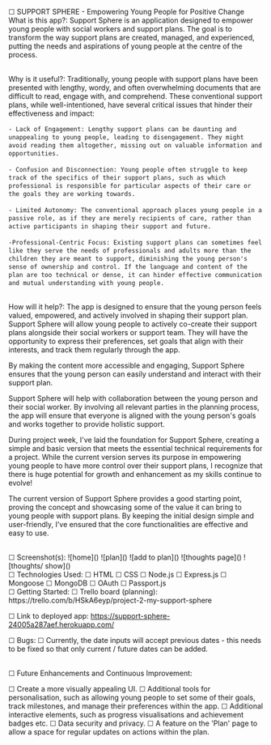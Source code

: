 ☐ SUPPORT SPHERE - Empowering Young People for Positive Change
<br>
What is this app?:
Support Sphere is an application designed to empower young people with social workers and support plans. The goal is to transform the way support plans are created, managed, and experienced, putting the needs and aspirations of young people at the centre of the process.

<br>
Why is it useful?:
Traditionally, young people with support plans have been presented with lengthy, wordy, and often overwhelming documents that are difficult to read, engage with, and comprehend. These conventional support plans, while well-intentioned, have several critical issues that hinder their effectiveness and impact:

    - Lack of Engagement: Lengthy support plans can be daunting and unappealing to young people, leading to disengagement. They might avoid reading them altogether, missing out on valuable information and opportunities.

    - Confusion and Disconnection: Young people often struggle to keep track of the specifics of their support plans, such as which professional is responsible for particular aspects of their care or the goals they are working towards.

    - Limited Autonomy: The conventional approach places young people in a passive role, as if they are merely recipients of care, rather than active participants in shaping their support and future.

    -Professional-Centric Focus: Existing support plans can sometimes feel like they serve the needs of professionals and adults more than the children they are meant to support, diminishing the young person's sense of ownership and control. If the language and content of the plan are too technical or dense, it can hinder effective communication and mutual understanding with young people.
<br>
How will it help?:
The app is designed to ensure that the young person feels valued, empowered, and actively involved in shaping their support plan. Support Sphere will allow young people to actively co-create their support plans alongside their social workers or support team. They will have the opportunity to express their preferences, set goals that align with their interests, and track them regularly through the app.

By making the content more accessible and engaging, Support Sphere ensures that the young person can easily understand and interact with their support plan.

Support Sphere will help with collaboration between the young person and their social worker. By involving all relevant parties in the planning process, the app will ensure that everyone is aligned with the young person's goals and works together to provide holistic support.


During project week, I've laid the foundation for Support Sphere, creating a simple and basic version that meets the essential technical requirements for a project. While the current version serves its purpose in empowering young people to have more control over their support plans, I recognize that there is huge potential for growth and enhancement as my skills continue to evolve!


The current version of Support Sphere provides a good starting point, proving the concept and showcasing some of the value it can bring to young people with support plans. By keeping the initial design simple and user-friendly, I've ensured that the core functionalities are effective and easy to use.

<br>
☐ Screenshot(s):
![home](<Screenshot 2023-07-20 at 20.54.41.png>)
![plan](<Screenshot 2023-07-20 at 20.18.11.png>)
![add to plan](<Screenshot 2023-07-20 at 20.18.40.png>)
![thoughts page](<Screenshot 2023-07-20 at 20.19.16.png>)
![thoughts/ show](<Screenshot 2023-07-20 at 20.19.33.png>)

<br>
☐ Technologies Used: 
☐ HTML
☐ CSS
☐ Node.js
☐ Express.js
☐ Mongoose
☐ MongoDB
☐ OAuth
☐ Passport.js

<br>
☐ Getting Started:
☐ Trello board (planning):
https://trello.com/b/HSkA6eyp/project-2-my-support-sphere

☐ Link to deployed app: https://support-sphere-24005a287aef.herokuapp.com/
<br>

☐ Bugs:
☐ Currently, the date inputs will accept previous dates - this needs to be fixed so that only current / future dates can be added.

<br>
☐ Future Enhancements and Continuous Improvement:

☐ Create a more visually appealing UI.
☐ Additional tools for personalisation, such as allowing young people to set some of their goals, track milestones, and manage their preferences within the app. 
☐ Additional interactive elements, such as progress visualisations and achievement badges etc.
☐ Data security and privacy.
☐ A feature on the 'Plan' page to allow a space for regular updates on actions within the plan. 


